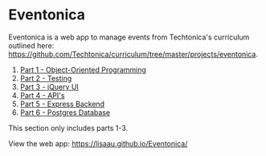 # Eventonica

Eventonica is a web app to manage events from Techtonica's curriculum outlined here: https://github.com/Techtonica/curriculum/tree/master/projects/eventonica. 

1. [Part 1 - Object-Oriented Programming](https://github.com/Techtonica/curriculum/blob/master/projects/eventonica/eventonica-part1-objects.md)
2. [Part 2 - Testing](https://github.com/Techtonica/curriculum/blob/master/projects/eventonica/eventonica-part2-testing.md)
3. [Part 3 - jQuery UI](https://github.com/Techtonica/curriculum/blob/master/projects/eventonica/eventonica-part3-jquery-ui.md)
4. [Part 4 - API's](https://github.com/Techtonica/curriculum/blob/master/projects/eventonica/eventonica-part4-apis.md)
5. [Part 5 - Express Backend](https://github.com/Techtonica/curriculum/blob/master/projects/eventonica/eventonica-part5-express-backend.md)
6. [Part 6 - Postgres Database](https://github.com/Techtonica/curriculum/blob/master/projects/eventonica/eventonica-part6-postgres.md)



This section only includes parts 1-3. 

View the web app: https://lisaau.github.io/Eventonica/